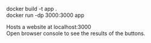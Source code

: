 docker build -t app .  
docker run -dp 3000:3000 app  
  
Hosts a website at localhost:3000  
Open browser console to see the results of the buttons.  

